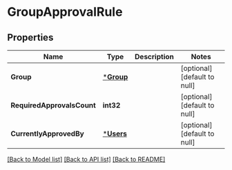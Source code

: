 # GroupApprovalRule

## Properties
Name | Type | Description | Notes
------------ | ------------- | ------------- | -------------
**Group** | [***Group**](group.md) |  | [optional] [default to null]
**RequiredApprovalsCount** | **int32** |  | [optional] [default to null]
**CurrentlyApprovedBy** | [***Users**](users.md) |  | [optional] [default to null]

[[Back to Model list]](../README.md#documentation-for-models) [[Back to API list]](../README.md#documentation-for-api-endpoints) [[Back to README]](../README.md)


